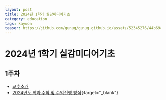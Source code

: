 ```yaml
---
layout: post
title: 2024년 1학기 실감미디어기초
category: education
tags: kaywon
teaser: https://github.com/gunug/gunug.github.io/assets/52345276/44b69cba-7cd6-472a-af8a-cf1543eb166d](https://github.com/gunug/gunug.github.io/assets/52345276/9e60f7a8-2da2-4f02-a054-ab7049773aa3
---
```


# 2024년 1학기 실감미디어기초

## 1주차
* [교수소개](/education/2024/03/03/introduction.html)
* [2024년도 학과 수칙 및 수업진행 방식](/subpage/2024/03/03/education-rule.html){:target="_blank"}
